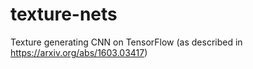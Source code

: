 # texture-nets
Texture generating CNN on TensorFlow (as described in https://arxiv.org/abs/1603.03417)
